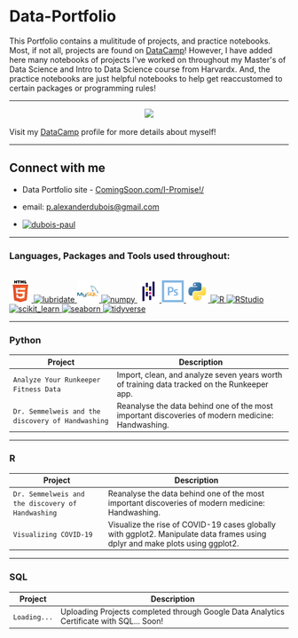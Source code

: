 # Data-Portfolio

This Portfolio contains a mulititude of projects, and practice notebooks. Most, if not all, projects are found on [DataCamp](https://www.datacamp.com/)! However, I have added here many notebooks of projects I've worked on throughout my Master's of Data Science and Intro to Data Science course from Harvardx. And, the practice notebooks are just helpful notebooks to help get reaccustomed to certain packages or programming rules!

---

<p align="center"> 
<img src="https://recruiting.cdn.greenhouse.io/external_greenhouse_job_boards/logos/000/004/942/original/fb-optimized.jpg?1612253712" width="300">
</p>


Visit my [DataCamp](https://www.datacamp.com/profile/palexanderdubois) profile for more details about myself!

---

## Connect with me

- Data Portfolio site -  <a href="">ComingSoon.com/I-Promise!/</a>

- email: p.alexanderdubois@gmail.com

- <a href="https://www.linkedin.com/in/dubois-paul/" target="blank"><img align="center" src="https://raw.githubusercontent.com/rahuldkjain/github-profile-readme-generator/master/src/images/icons/Social/linked-in-alt.svg" alt="dubois-paul" height="30" width="40" /></a>

---

<h3 align="left">Languages, Packages and Tools used throughout:</h3><br>
<a href="https://www.w3.org/html/" target="_blank" rel="noreferrer"> <img src="https://raw.githubusercontent.com/devicons/devicon/master/icons/html5/html5-original-wordmark.svg" alt="html5" width="40" height="40"/> </a> 
<a href="https://lubridate.tidyverse.org/" target="_blank" rel="noreferrer"> <img src="https://lubridate.tidyverse.org/logo.png" alt="lubridate" width="40" height="40"/> </a> 
<a href="https://www.mysql.com/" target="_blank" rel="noreferrer"> <img src="https://raw.githubusercontent.com/devicons/devicon/master/icons/mysql/mysql-original-wordmark.svg" alt="mysql" width="40" height="40"/> </a>
<a href="https://numpy.org/" target="_blank" rel="noreferrer"> <img src="https://numpy.org/images/logo.svg" alt="numpy" width="40" height="40"/> </a> 
<a href="https://pandas.pydata.org/" target="_blank" rel="noreferrer"> <img src="https://raw.githubusercontent.com/devicons/devicon/2ae2a900d2f041da66e950e4d48052658d850630/icons/pandas/pandas-original.svg" alt="pandas" width="40" height="40"/> </a> 
<a href="https://www.photoshop.com/en" target="_blank" rel="noreferrer"> <img src="https://raw.githubusercontent.com/devicons/devicon/master/icons/photoshop/photoshop-line.svg" alt="photoshop" width="40" height="40"/> </a> 
<a href="https://www.python.org" target="_blank" rel="noreferrer"> <img src="https://raw.githubusercontent.com/devicons/devicon/master/icons/python/python-original.svg" alt="python" width="40" height="40"/> </a> 
<a href="https://www.r-project.org/" target="_blank" rel="noreferrer"> <img src="https://www.r-project.org/Rlogo.png" alt="R" width="40" height="40"/> </a> 
<a href="https://posit.co/downloads/" target="_blank" rel="noreferrer"> <img src="https://swag.rstudio.com/uploads/1/3/1/3/131335021/s815253891256106552_p6_i2_w660.png" alt="RStudio" width="40" height="40"/> </a> 
<a href="https://scikit-learn.org/" target="_blank" rel="noreferrer"> <img src="https://upload.wikimedia.org/wikipedia/commons/0/05/Scikit_learn_logo_small.svg" alt="scikit_learn" width="40" height="40"/> </a> 
<a href="https://seaborn.pydata.org/" target="_blank" rel="noreferrer"> <img src="https://seaborn.pydata.org/_images/logo-mark-lightbg.svg" alt="seaborn" width="40" height="40"/> </a> 
<a href="https://www.tidyverse.org/" target="_blank" rel="noreferrer"> <img src="https://d33wubrfki0l68.cloudfront.net/476fa4025501dcec05be08248b32d390dd2337d5/574c6/css/images/hex/tidyr.png" alt="tidyverse" width="40" height="40"/> </a> </p>

---

### **Python**
| Project | Description |
| --- | --- |
| `Analyze Your Runkeeper Fitness Data` | Import, clean, and analyze seven years worth of training data tracked on the Runkeeper app. |
| `Dr. Semmelweis and the discovery of Handwashing` | Reanalyse the data behind one of the most important discoveries of modern medicine: Handwashing. |

---

### **R**
| Project | Description |
| --- | --- |
| `Dr. Semmelweis and the discovery of Handwashing` | Reanalyse the data behind one of the most important discoveries of modern medicine: Handwashing. |
| `Visualizing COVID-19` | Visualize the rise of COVID-19 cases globally with ggplot2. Manipulate data frames using dplyr and make plots using ggplot2. |

---

### **SQL**
| Project | Description |
| --- | --- |
| `Loading...` | Uploading Projects completed through Google Data Analytics Certificate with SQL... Soon! |
